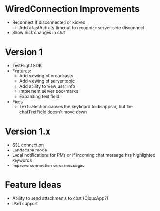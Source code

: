 # WiredConnection Improvements
* Reconnect if disconnected or kicked
    * Add a lastActivity timeout to recognize server-side disconnect
* Show nick changes in chat

# Version 1
* TestFlight SDK
* Features:
    * Add viewing of broadcasts
    * Add viewing of server topic
    * Add ability to view user info
    * Implement server bookmarks
	* Expanding text field
* Fixes
    * Text selection causes the keyboard to disappear, but the chatTextField doesn't move down

# Version 1.x
* SSL connection
* Landscape mode
* Local notifications for PMs or if incoming chat message has highlighted keywords
* Improve connection error messages

# Feature Ideas
* Ability to send attachments to chat (CloudApp?)
* iPad support
